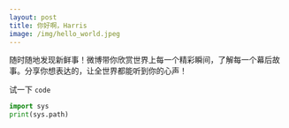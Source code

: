 ```yaml
---
layout: post
title: 你好啊，Harris
image: /img/hello_world.jpeg
---
```


随时随地发现新鲜事！微博带你欣赏世界上每一个精彩瞬间，了解每一个幕后故事。分享你想表达的，让全世界都能听到你的心声！


试一下 `code`


```python
import sys
print(sys.path)
```